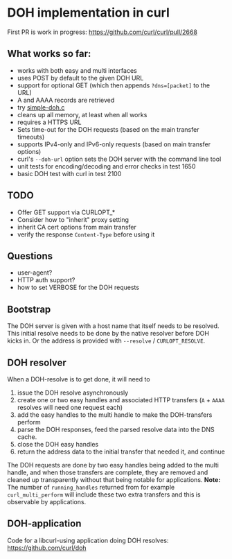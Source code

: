 # DOH implementation in curl

First PR is work in progress: https://github.com/curl/curl/pull/2668

## What works so far:

- works with both easy and multi interfaces
- uses POST by default to the given DOH URL
- support for optional GET (which then appends `?dns=[packet]` to the URL)
- A and AAAA records are retrieved
- try [simple-doh.c](https://gist.github.com/bagder/93092c51fdd5c49a967cc1e641a9f369)
- cleans up all memory, at least when all works
- requires a HTTPS URL
- Sets time-out for the DOH requests (based on the main transfer timeouts)
- supports IPv4-only and IPv6-only requests (based on main transfer options)
- curl's `--doh-url` option sets the DOH server with the command line tool
- unit tests for encoding/decoding and error checks in test 1650
- basic DOH test with curl in test 2100

## TODO

- Offer GET support via CURLOPT_*
- Consider how to "inherit" proxy setting
- inherit CA cert options from main transfer
- verify the response `Content-Type` before using it

## Questions

- user-agent?
- HTTP auth support?
- how to set VERBOSE for the DOH requests

## Bootstrap

The DOH server is given with a host name that itself needs to be resolved. This initial resolve needs to be done by the native resolver before DOH kicks in. Or the address is provided with `--resolve` / `CURLOPT_RESOLVE`.

## DOH resolver

When a DOH-resolve is to get done, it will need to
1. issue the DOH resolve asynchronously
2. create one or two easy handles and associated HTTP transfers (`A` + `AAAA` resolves will need one request each)
3. add the easy handles to the multi handle to make the DOH-transfers perform
4. parse the DOH responses, feed the parsed resolve data into the DNS cache.
5. close the DOH easy handles
6. return the address data to the initial transfer that needed it, and continue 

The DOH requests are done by two easy handles being added to the multi handle, and when those transfers are complete, they are removed and cleaned up transparently without that being notable for applications. **Note:** The number of `running_handles` returned from for example `curl_multi_perform` will include these two extra transfers and this is observable by applications.

## DOH-application

Code for a libcurl-using application doing DOH resolves: https://github.com/curl/doh